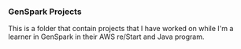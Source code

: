 ### GenSpark Projects

This is a folder that contain projects that I have worked on while I'm a learner in GenSpark in their AWS re/Start and Java program.
